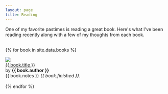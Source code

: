 ```yaml
---
layout: page
title: Reading
---
```


One of my favorite pastimes is reading a great book. Here's what I've been reading recently along with a few of my thoughts from each book.<br><br>

{% for book in site.data.books %}
<div class="book">
	<div class="book-cover">
		<img src="{{ book.cover }}">
	</div>
	<div class="book-content">
		<a class="book-title" href="{{ book.amazon }}">{{ book.title }}</a><br>
		by <b>{{ book.author }}</b><br>
		{{ book.notes }} <i>{{ book.finished }}.</i>
	</div>
</div>
<br>
{% endfor %}

